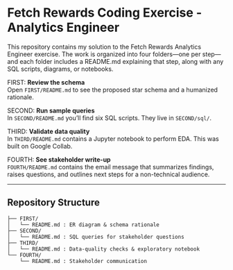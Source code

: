 # Fetch Rewards Coding Exercise - Analytics Engineer

This repository contains my solution to the Fetch Rewards Analytics Engineer exercise. The work is organized into four folders—one per step—and each folder includes a README.md explaining that step, along with any SQL scripts, diagrams, or notebooks.


FIRST: **Review the schema**  
   Open `FIRST/README.md` to see the proposed star schema and a humanized rationale.

SECOND: **Run sample queries**  
   In `SECOND/README.md` you’ll find six SQL scripts. They live in `SECOND/sql/`.

THIRD: **Validate data quality**  
   In `THIRD/README.md` contains a Jupyter notebook to perform EDA. This was built on Google Collab.

FOURTH: **See stakeholder write-up**  
   `FOURTH/README.md` contains the email message that summarizes findings, raises questions, and outlines next steps for a non-technical audience.

---

## Repository Structure

```text
├── FIRST/
│   └── README.md : ER diagram & schema rationale
├── SECOND/
│   └── README.md : SQL queries for stakeholder questions
├── THIRD/
│   └── README.md : Data‐quality checks & exploratory notebook
└── FOURTH/
    └── README.md : Stakeholder communication
